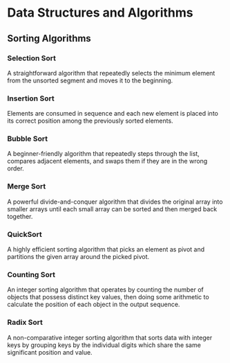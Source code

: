 # Data Structures and Algorithms

## Sorting Algorithms

### Selection Sort 
A straightforward algorithm that repeatedly selects the minimum element from the unsorted segment and moves it to the beginning.

### Insertion Sort
Elements are consumed in sequence and each new element is placed into its correct position among the previously sorted elements.

### Bubble Sort
A beginner-friendly algorithm that repeatedly steps through the list, compares adjacent elements, and swaps them if they are in the wrong order.

### Merge Sort 
A powerful divide-and-conquer algorithm that divides the original array into smaller arrays until each small array can be sorted and then merged back together.

### QuickSort
A highly efficient sorting algorithm that picks an element as pivot and partitions the given array around the picked pivot.

### Counting Sort
An integer sorting algorithm that operates by counting the number of objects that possess distinct key values, then doing some arithmetic to calculate the position of each object in the output sequence.

### Radix Sort
A non-comparative integer sorting algorithm that sorts data with integer keys by grouping keys by the individual digits which share the same significant position and value.

###
